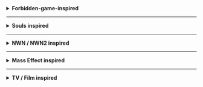 <details>

<summary><b> Forbidden-game-inspired </b></summary>

These items are taken from a forbidden game that shall not be named. Due to plot critical reasons, a few items were changed in some degrees, retaining less from the original design, but it still aligns with it in various dimensions.

**Component 101:** Add Everburn Blade

This component adds a new flaming +1 two-handed sword that acts as +3 vs. demons, and by default +2 when wielded by tieflings. It inflicts fire damage, which is enhanced when tieflings wield it, and demons cannot resist its flame. Available for BG2EE and BGEE

**Component 102:** Add Bloodthirst

This component adds a new evil-only, Bhaal-inspired crimson twisted +3 dagger that increases the chances to critically hit, deals a minor extra amount of slashing damage due to its warped shape, and reduces the resistance to piercing damage on targets. In BG2, it's a +4 dagger, and Cespenar can upgrade it to a +6 version. Available for BG2EE and BGEE.

**Component 103:** Add Crimson Mischief

This component adds an evil-only +3 short sword that deals more damage the more wounded the target is, negative energy damage, and can occasionally (4% chance) reduce the HP of the target by 20%. Cespenar can upgrade it to +5. Available for BG2EE and BGEE.

**Component 104:** Add Assassin's Touch

This component adds a new +1 dagger that deals more damage to targets that are asleep, and allows thieves to use it more efficiently. Single-classed assassins get the most benefit out of it. Available for BG2EE and BGEE. In BG2EE, it is a +2 weapon, identical in every other respect.

**Component 105:** Add Ritual Dagger

This component adds a new magical +2 dagger that is not very accurate but may cause bleeding, and increases the physical damage output of the wielder each time it spills blood for 7 seconds. It can be used to get more beneficial effects if you're willing to spill your own blood. Available for BG2EE and BGEE.

**Component 106:** Add Cold Snap

This component adds a new +1 dagger that deals varying amounts of cold damage and may very briefly snap freeze and weaken some targets if they fail their saves. Available for BG2EE and BGEE. In BG2EE, it is a +2 weapon, identical in every other respect.

**Component 107:** Add Spell Siphon

This component adds a new +1 dagger which allows wizards and sorcerers to recall level 1 spells when something is killed with the dagger. On rare occasions, it will also restore level 2 spells. Available for BG2EE and BGEE. It's a +2 dagger in BG2, with slightly improved stats.

**Component 108:** Add Cruel Sting

This component adds a new +1 long sword with a spider and poisonous theme which excels when hitting targets that are webbed or otherwise incapacitated. Available for BG2EE and BGEE. It's a +2 long sword in BG2 with minor differences otherwise.

**Component 109:** Add Judgment

This adds a new powerful war hammer that deals crushing and fire damage and increases defenses. It has the ability to switch to a non-lethal mode which frees allies (or anyone else) from paralysis, stun, and hold effects on hit. Available for BG2EE.

**Component 110:** Add The Deathstalker Mantle

This adds a new cool cloak for assassins and other stabby-stabby characters. Once per round, upon killing an enemy, the user becomes immediately invisible and gains a +1 bonus to THAC0 and damage for 2 rounds. It also grants minor combat bonuses to assassins and blackguards. Available for BG2EE and BGEE.

</details>

---

<details>

<summary><b> Souls inspired </b></summary>

**Component 205:** Add Ring of Hardiness (Dark Souls - Ring of Steel Protection; ring)

This adds a new ring that increases slightly physical damage resistance and Armor Class. Available for BG2EE, where it can be upgraded by Cromwell, and BGEE.

**Component 211:** Add Sage Ring (Dark Souls 3 - Sage Ring; ring)

This will add a nifty new ring that casters of all kinds can use to improve casting speed and level by 1. Applies to arcane and divine magic. Available for BG2EE and BGEE.

**Component 213:** Add Hawk Ring (Dark Souls 3 - Hawk Ring; ring)

This will add a new ring that increases slightly movement speed, and ranged THAC0 and damage. Available for BG2EE and BGEE.

**Component 214:** Add Blade of Calling (Elden Ring; dagger)

This adds a small quest to BG2EE that allows you to get a new +3 dagger that deals extra damage vs. undead and can hit any undead, no matter their natural immunities to weapons are. It can also shoot a blade of gold that empowers the blade for 1 turn, and deals heavy damage to undead, especially. Available for BG2EE.

**Component 215:** Add Moonlit Slumber (Elden Ring - Sword of St. Trina, long sword)

This adds a new +2 long sword which is themed around sleep and dreams. It has a chance to put targets to sleep, as well as releasing an 5-round soporific mist that puts targets to sleep for 3 rounds. Available for BG2EE and BGEE.

**Component 216:** Add Icicle (Elden Ring - Frozen Needle; rapier)

This adds a new +4 rapier that deals piercing and cold damage, and has a mode where you can shoot its blade at the target, dealing less piercing damage, but dealing more cold damage. Available for BG2EE.

**Component 217:** Add Stygian Fury (Elden Ring - Rivers of Blood; katana)

This adds a new +3 katana that deals slashing and fire damage, and has a chance to poison on contact, which can make targets suffer a slight case of blood boil if they're poisoned too quickly. Available for BG2EE and Cespenar can upgrade it to +5.

**Component 220:** Add Harp Bow (Elden Ring - Harp Bow; shortbow)

This adds a new +1 shortbow that is more effective when wielded by bards, and has a 15% chance of releasing a tune when shooting, which provides a minor bard song buff to the whole party for 2 rounds (it stacks with other songs). The configuration file may be used to turn it into a longbow, if desired. In BG2EE, it is a +2 weapon. Available for BG2EE and BGEE.

**Component 222:** Add Crimson of Life (Elden Ring - Crimson Amber Amulet; necklace)

This adds a new necklace that increases the maximum HP of the wearer by 15%. Available for BG2EE and BGEE.

**Component 224:** Add Periapt of Renewal (Elden Ring - Blessed Dew Amulet; necklace)

This adds a new Lathander-inspired necklace that provides a regeneration of 1 HP per turn. Available for BG2EE and BGEE.

**Component 227:** Add Bloody Sting (Elden Ring - Bloody Helice; estoc)

This adds a new +3 estoc inspired by a certain lord of blood, that has a chance of causing a lot of bleeding, including a chance to buff its wielder occasionally when blood is spilled. Available for BG2EE, and Cespenar can upgrade it to +5.

**Component 228:** Add Storm's Monarch (Elden Ring - Dragon King's Cragblade; estoc)

This adds a new +3 estoc that deals lightning damage, which increases the movement speed of the wielder, and allows the user to use the ability 'Blinkbolt' twice per day, teleporting to a target, and dealing significant electric damage to it and enemies around, while buffing the wielder briefly. Available for BG2EE.

</details>

---

<details>

<summary><b> NWN / NWN2 inspired </b></summary>

**Component 301:** Add Lawgiver (Lawgiver; bastard sword)

This adds a new +1 bastard sword that is more effective defensively and offensively when battling foes of the chaotic variety. Available for BG2EE and BGEE.

**Component 302:** Add The Left Hand (The Left Hand; dagger)

This adds a new +1 dagger that enhances dual-wielded capabilities, as well as enhancing the overall damage while doing so. In BG2EE, it acts as a +2 dagger. Available for BG2EE and BGEE.

**Component 303:** Add Master Li's Way (Master Li's Way; katana)

This adds a new +2 katana that deals extra acid damage critically hits more often. Available for BG2EE and BGEE.

**Component 304:** Add Kukri of the Eclipse (Kukri of the Eclipse; dagger / kukri)

This adds a new +4 kukri that deals negative energy damage, which cannot be resisted by the living, while the undead are healed by it. Available for BG2EE, and Cespenar can upgrade it to +5.

**Component 307:** Add Blade of the Rashemi (Blade of the Rashemi; two-handed sword)

This adds a +1 two-handed sword that protects the wielder from magic, causes 10% spell cast failure on hit for 5/2 rounds, with a chance of causing casters to reduce their casting speed by a factor of 2. Deals 1d12+1 damage, and acts as a +2 weapon in every sense (including THAC0 and Damage) if a berserker, barbarian, or Minsc is wielding it (small issue, if Minsc spawns with the sword in hand, equip it again on him to get the extra benefit). In BG2EE, it is a +2 weapon as base. Available for BGEE and BG2EE.

**Component 308:** Add Shining Light of Lathander (Shining Light of Lathander; two-handed sword)

This adds a +1 two-handed sword that acts as a +3 weapon vs. undead, which emits a blinding light that causes a slight weakness to hostile undead around the wielder. In BG2EE, it becomes a +2 weapon that acts as +4 vs. undead, and can emit through a charge ability a blinding radiant light that causes damage, especially to undead and vampires, particularly. Cromwell can upgrade it to +3 (+5 vs. undead) and effectively make it an undead disruption weapon. Available for BGEE and BG2EE.

**Component 309:** Add Goblinsplitter (Goblinsplitter; axe)

This adds a +0 axe that deals extra damage to all goblinoids and acts as +2 against them, with an extra +1 piercing damage on hit. Available for BG2EE and BGEE.

**Component 311:** Add Mercykiller Blade (Mercykiller Blade; rapier)

This adds a new +3 rapier that deals +1 fire damage, and 1d4+2 to targets that are evil. Available for BG2EE.

**Component 313:** Add Shining Light (Shining Light; dart / shuriken)

This adds a new +4 shuriken in limited quantities (as per the lore in the description) that are expensive but have a high chance of stunning for 1 round and blinding for 1 turn. Available for BG2EE.

**Component 314:** Add Arrows of the Vampire (Arrow of the Vampire; arrow)

This adds new +0 magical arrows that heal the user by 2 HP every time they hit a target. Double on critical hits. Available for BG2EE and BGEE.

</details>

---

<details>

<summary><b> Mass Effect inspired </b></summary>

**Component 401:** Add Rod of Illusive Protections (rod)

This adds a new rod which activates several illusionary defenses on the user: Non-detection, Blur, Mirror Image, and Improved Invisibility. It can be used once per day. Available for BGEE and BG2EE.

**Component 402:** Add Omniblade (universal sword)

This adds a new universal sword (unaffected by proficiency points) that can be used by any class that is a mage or a sorcerer (including multiclass). Single-classed mages and sorcerers get the most benefit out of it. It deals normal long sword damage, with an extra +1 magic damage. The item can be upgraded with a charge ability which depends on the level of the wielder, extending itself to a +6 weapon at level 31. This weapon cannot be equipped, even with the Use Any Item ability, unless the wielder belongs to the right class. Available for BG2EE and BGEE.

**Component 403:** Add Phantom's Blade (Phantom's Monomolecular Sword; ninja-to)

This adds a new +5 ninja-to that has a 20% chance on strike of forcing a save vs. Death at -3 or die from a vorpal strike. Available for BG2EE during the ToB portion.

</details>

---

<details>

<summary><b> TV / Film inspired </b></summary>

**Component 501:** Add Needle +1 (Game of Thrones - Needle; rapier)

This adds a new +1 rapier that is more effective when wielded by characters of the shorty races and grants more attacks per round, and sometimes causes bleeding wounds on hit. Available for BGEE and BG2EE.

**Component 502:** Add Craven Edge (The Legend of Vox Machina - Craven Edge; two-handed sword)

This adds a new +4 two-handed sword that occasionally causes bleeding on hit and has an increased chance to critically hit. When bleeding is triggered, the wielder is healed for the same amount of damage dealt. However, there is a small chance that non-vampire wielders will go berserk for 2 rounds when the bleeding effect occurs.

</details>
